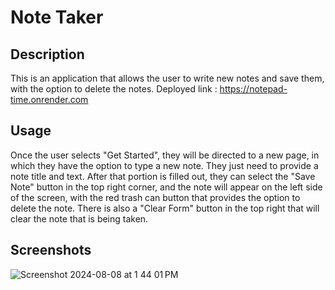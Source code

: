# Note Taker

## Description
This is an application that allows the user to write new notes and save them, with the option to delete the notes. 
Deployed link : https://notepad-time.onrender.com

## Usage
Once the user selects "Get Started", they will be directed to a new page, in which they have the option to type a new note. They just need to provide a note title and text. After that portion is filled out, they can select the "Save Note" button in the top right corner, and the note will appear on the left side of the screen, with the red trash can button that provides the option to delete the note. There is also a "Clear Form" button in the top right that will clear the note that is being taken.

## Screenshots 

![Screenshot 2024-08-08 at 1 44 01 PM](https://github.com/user-attachments/assets/445947a2-1fc0-46b4-9172-3b1edf142a9a)

